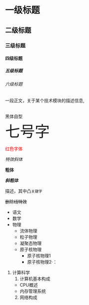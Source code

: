 
# 一级标题
## 二级标题
### 三级标题
#### 四级标题
##### 五级标题
###### 六级标题


一段正文，关于某个技术模块的描述信息,<br><br>

<font face="黑体">黑体自型</font><br>
<font size=7>七号字</font><br>

<font color=#FF0000>红色字体</font><br>

*特效斜体*

**粗体**

***斜粗体***

描述，其中凸`关键字`

~~删除线特效~~


* 语文
* 数学
* 物理
	* 流体物理
	* 粒子物理
	* 凝聚态物理
	* 原子核物理
		* 原子核物理1
	  * 原子核物理2·：
1. 计算科学
	1. 计算机基本构成
	  * CPU概述
	  * 内存管理系统
	2. 网络构成





